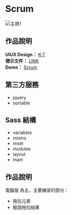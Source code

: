 # Scrum
![主視1](https://user-images.githubusercontent.com/64962514/203982814-e121dec9-bffc-418f-a044-9a616564da85.png)

## <i class="fa fa-paper-plane" aria-hidden="true"></i> 作品說明
**UIUX Design：** [K-T](https://2022.thef2e.com/users/12061579703802991521) <br>
**標示文件：** [LINK](https://www.figma.com/file/i4IzsZ7yQpDnEWFJWy33Y5/Scrum%E6%96%B0%E6%89%8B%E6%9D%91?t=eFD7Y9cU20zSDx9W-0)</br>
**Demo：** [Scrum](https://yuting-hsieh.github.io/Scrum/)

## <i class="fa fa-paper-plane" aria-hidden="true"></i> 第三方服務
* jquery
* sortable

## <i class="fa fa-paper-plane" aria-hidden="true"></i> Sass 結構
* variables
* mixins
* reset
* modules
* layout
* main

## <i class="fa fa-paper-plane" aria-hidden="true"></i> 作品說明
電腦版 為主，主要練習的部分：
* 拖拉元素
* 驗證拖拉結果
